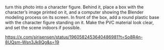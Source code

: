 turn this photo into a character figure. Behind it, place a box with the character’s image printed on it, and a computer showing the Blender modeling process on its screen. In front of the box, add a round plastic base with the character figure standing on it. Make the PVC material look clear, and set the scene indoors if possible.

https://x.com/sirisensen/status/1960582453640486981?t=So8R4n-8UQsm-Wsn3Jk8Qg&s=19
